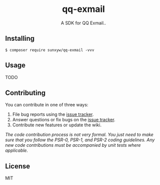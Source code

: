 <h1 align="center"> qq-exmail </h1>

<p align="center"> A SDK for QQ Exmail..</p>


## Installing

```shell
$ composer require sunxyw/qq-exmail -vvv
```

## Usage

TODO

## Contributing

You can contribute in one of three ways:

1. File bug reports using the [issue tracker](https://github.com/sunxyw/qq-exmail/issues).
2. Answer questions or fix bugs on the [issue tracker](https://github.com/sunxyw/qq-exmail/issues).
3. Contribute new features or update the wiki.

_The code contribution process is not very formal. You just need to make sure that you follow the PSR-0, PSR-1, and PSR-2 coding guidelines. Any new code contributions must be accompanied by unit tests where applicable._

## License

MIT